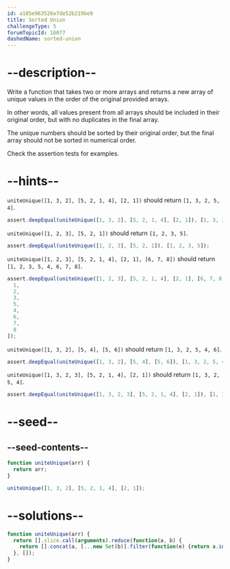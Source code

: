 ```yaml
---
id: a105e963526e7de52b219be9
title: Sorted Union
challengeType: 5
forumTopicId: 16077
dashedName: sorted-union
---
```


# --description--

Write a function that takes two or more arrays and returns a new array of unique values in the order of the original provided arrays.

In other words, all values present from all arrays should be included in their original order, but with no duplicates in the final array.

The unique numbers should be sorted by their original order, but the final array should not be sorted in numerical order.

Check the assertion tests for examples.

# --hints--

`uniteUnique([1, 3, 2], [5, 2, 1, 4], [2, 1])` should return `[1, 3, 2, 5, 4]`.

```js
assert.deepEqual(uniteUnique([1, 3, 2], [5, 2, 1, 4], [2, 1]), [1, 3, 2, 5, 4]);
```

`uniteUnique([1, 2, 3], [5, 2, 1])` should return `[1, 2, 3, 5]`.

```js
assert.deepEqual(uniteUnique([1, 2, 3], [5, 2, 1]), [1, 2, 3, 5]);
```

`uniteUnique([1, 2, 3], [5, 2, 1, 4], [2, 1], [6, 7, 8])` should return `[1, 2, 3, 5, 4, 6, 7, 8]`.

```js
assert.deepEqual(uniteUnique([1, 2, 3], [5, 2, 1, 4], [2, 1], [6, 7, 8]), [
  1,
  2,
  3,
  5,
  4,
  6,
  7,
  8
]);
```

`uniteUnique([1, 3, 2], [5, 4], [5, 6])` should return `[1, 3, 2, 5, 4, 6]`.

```js
assert.deepEqual(uniteUnique([1, 3, 2], [5, 4], [5, 6]), [1, 3, 2, 5, 4, 6]);
```

`uniteUnique([1, 3, 2, 3], [5, 2, 1, 4], [2, 1])` should return `[1, 3, 2, 5, 4]`.

```js
assert.deepEqual(uniteUnique([1, 3, 2, 3], [5, 2, 1, 4], [2, 1]), [1, 3, 2, 5, 4]);
```

# --seed--

## --seed-contents--

```js
function uniteUnique(arr) {
  return arr;
}

uniteUnique([1, 3, 2], [5, 2, 1, 4], [2, 1]);
```

# --solutions--

```js
function uniteUnique(arr) {
  return [].slice.call(arguments).reduce(function(a, b) {
    return [].concat(a, [...new Set(b)].filter(function(e) {return a.indexOf(e) === -1;}));
  }, []);
}
```
